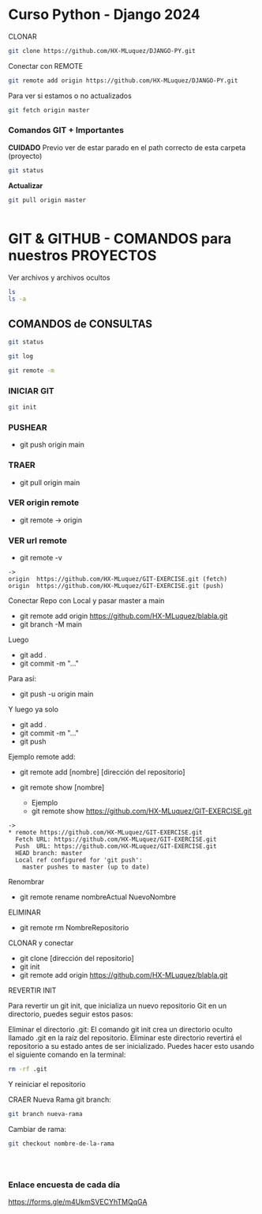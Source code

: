 
# Curso Python - Django 2024

CLONAR
```bash
git clone https://github.com/HX-MLuquez/DJANGO-PY.git
```


Conectar con REMOTE
```bash
git remote add origin https://github.com/HX-MLuquez/DJANGO-PY.git
```

Para ver si estamos o no actualizados
```bash
git fetch origin master
```

### Comandos GIT + Importantes

**CUIDADO**
Previo ver de estar parado en el path correcto de esta carpeta (proyecto)

```bash
git status
```

**Actualizar**
```bash
git pull origin master
```

```

```

# GIT & GITHUB - COMANDOS para nuestros PROYECTOS

Ver archivos y archivos ocultos 
```bash
ls 
ls -a
```
## COMANDOS de CONSULTAS

```bash
git status

git log 

git remote -m
```

### INICIAR GIT
```bash
git init
```

### PUSHEAR
- git push origin main

### TRAER
- git pull origin main

### VER origin remote
- git remote  -> origin

### VER url remote
- git remote -v
```
->
origin  https://github.com/HX-MLuquez/GIT-EXERCISE.git (fetch)
origin  https://github.com/HX-MLuquez/GIT-EXERCISE.git (push)
```


Conectar Repo con Local y pasar master a main
- git remote add origin https://github.com/HX-MLuquez/blabla.git
- git branch -M main

Luego
- git add .
- git commit -m "..."

Para así:
- git push -u origin main


Y luego ya solo
- git add .
- git commit -m "..."
- git push 

Ejemplo remote add:
- git remote add [nombre] [dirección del repositorio]

- git remote show [nombre]
    - Ejemplo
    - git remote show https://github.com/HX-MLuquez/GIT-EXERCISE.git
```
->
* remote https://github.com/HX-MLuquez/GIT-EXERCISE.git
  Fetch URL: https://github.com/HX-MLuquez/GIT-EXERCISE.git
  Push  URL: https://github.com/HX-MLuquez/GIT-EXERCISE.git
  HEAD branch: master
  Local ref configured for 'git push':
    master pushes to master (up to date)
```

Renombrar
- git remote rename nombreActual  NuevoNombre


ELIMINAR
- git remote rm NombreRepositorio

CLONAR y conectar
- git clone [dirección del repositorio]
- git init
- git remote add origin https://github.com/HX-MLuquez/blabla.git


REVERTIR INIT

Para revertir un git init, que inicializa un nuevo repositorio Git en un directorio, puedes seguir estos pasos:

Eliminar el directorio .git: El comando git init crea un directorio oculto llamado .git en la raíz del repositorio. Eliminar este directorio revertirá el repositorio a su estado antes de ser inicializado. Puedes hacer esto usando el siguiente comando en la terminal:

```bash
rm -rf .git
```
Y reiniciar el repositorio

CRAER Nueva Rama git branch:

```bash
git branch nueva-rama
```

Cambiar de rama:
```bash
git checkout nombre-de-la-rama
```


```



```

### Enlace encuesta de cada día
https://forms.gle/m4UkmSVECYhTMQqGA